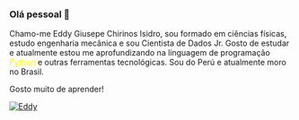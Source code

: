 ### Olá pessoal 👋

Chamo-me Eddy Giusepe Chirinos Isidro, sou formado em ciências físicas, estudo engenharia mecânica e sou Cientista de Dados Jr. Gosto de estudar e atualmente estou me aprofundizando na linguagem de programação <font color="yellow">Python</font> e outras ferramentas tecnológicas. Sou do Perú e atualmente moro no Brasil.

Gosto muito de aprender!

[![Eddy](http://developer.r-project.org/Logo/Rlogo-5.png)](https://www.linkedin.com/in/eddy-giusepe-chirinos-isidro-85a43a42/)


